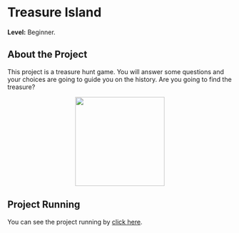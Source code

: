 # Treasure Island

**Level:** Beginner.

## About the Project

This project is a treasure hunt game. You will answer some questions and your choices are going to guide you on the history. Are you going to find the treasure?

<center> <img src="https://media3.giphy.com/media/XBG1yBeMPlonic7OL4/giphy.gif?cid=ecf05e47im7sd9k7h8p5lws69qytxhpuwwf2j9lhhk647m85&rid=giphy.gif&ct=g" height="200"> </center>

## Project Running

You can see the project running by [click here](https://replit.com/@GabrielleRibeir/treasure-island?embed=%7C&output=%7C#main.py).